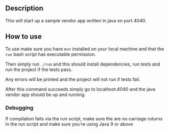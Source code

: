 ## Description

This will start up a sample vendor app written in java on port 4040.

## How to use

To use make sure you have `mvn` installed on your local machine and that the `run` bash script has executable permission.

Then simply run `./run` and this should install dependencies, run tests and run the project if the tests pass.

Any errors will be printed and the project will not run if tests fail.

After this command succeeds simply go to localhost:4040 and the java vendor app should be up and running

### Debugging
If compilation fails via the run script, make sure the are no carriage ruturns in the run script and make sure you're using Java 9 or above
